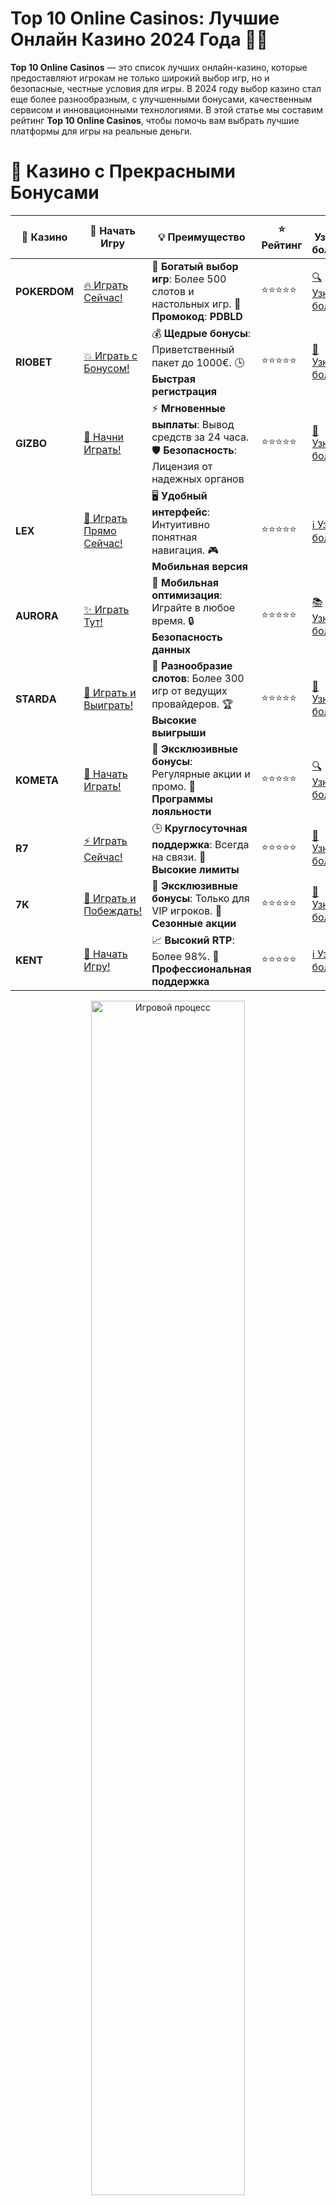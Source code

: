 # **Top 10 Online Casinos: Лучшие Онлайн Казино 2024 Года 🎰💎**

**Top 10 Online Casinos** — это список лучших онлайн-казино, которые предоставляют игрокам не только широкий выбор игр, но и безопасные, честные условия для игры. В 2024 году выбор казино стал еще более разнообразным, с улучшенными бонусами, качественным сервисом и инновационными технологиями. В этой статье мы составим рейтинг **Top 10 Online Casinos**, чтобы помочь вам выбрать лучшие платформы для игры на реальные деньги.

# 🌟 Казино с Прекрасными Бонусами

| 🎲 **Казино** | 🔗 **Начать Игру** | 💡 **Преимущество** | ⭐ **Рейтинг** | 🔗 **Узнать больше** | 🆕 **Новая информация** |
|--------------|---------------------|---------------------|----------------|----------------------|-------------------------|
| **POKERDOM**  | [🔥 Играть Сейчас!](https://brandplay.link/4k77v2yx) | 🎉 **Богатый выбор игр**: Более 500 слотов и настольных игр. 🎁 **Промокод**: **PDBLD** | ⭐⭐⭐⭐⭐ | [🔍 Узнать больше](https://brandplay.link/4k77v2yx) | 🏆 **Победители турниров** получают эксклюзивные подарки! |
| **RIOBET**    | [💥 Играть с Бонусом!](https://brandplay.link/7xBLTPyj) | 💰 **Щедрые бонусы**: Приветственный пакет до 1000€. 🕒 **Быстрая регистрация** | ⭐⭐⭐⭐⭐ | [📖 Узнать больше](https://brandplay.link/7xBLTPyj) | 💬 **Поддержка 24/7** для комфортной игры в любое время! |
| **GIZBO**     | [🚀 Начни Играть!](https://brandplay.link/bprXw4YV) | ⚡ **Мгновенные выплаты**: Вывод средств за 24 часа. 🛡️ **Безопасность**: Лицензия от надежных органов | ⭐⭐⭐⭐⭐ | [📝 Узнать больше](https://brandplay.link/bprXw4YV) | 🔒 **SSL-шифрование** для максимальной безопасности данных игроков. |
| **LEX**       | [💎 Играть Прямо Сейчас!](https://brandplay.link/zW4hdDFV) | 🖥️ **Удобный интерфейс**: Интуитивно понятная навигация. 🎮 **Мобильная версия** | ⭐⭐⭐⭐⭐ | [ℹ️ Узнать больше](https://brandplay.link/zW4hdDFV) | 📱 **Поддержка всех мобильных устройств** для удобства игры в любом месте. |
| **AURORA**    | [✨ Играть Тут!](https://10trafic-stat2.com/click/668546556bcc6313411604bd/6766/13032/subaccount) | 📱 **Мобильная оптимизация**: Играйте в любое время. 🔒 **Безопасность данных** | ⭐⭐⭐⭐⭐ | [📚 Узнать больше](https://10trafic-stat2.com/click/668546556bcc6313411604bd/6766/13032/subaccount) | 🌍 **Международная лицензия** на деятельность в разных странах. |
| **STARDА**    | [🎉 Играть и Выиграть!](https://brandplay.link/fB7xwRFL) | 🎰 **Разнообразие слотов**: Более 300 игр от ведущих провайдеров. 🏆 **Высокие выигрыши** | ⭐⭐⭐⭐⭐ | [🔎 Узнать больше](https://brandplay.link/fB7xwRFL) | 🎉 **Ежемесячные турниры** с крупными призами! |
| **KOMETA**    | [🎁 Начать Играть!](https://brandplay.link/8ZymQJV8) | 🎁 **Эксклюзивные бонусы**: Регулярные акции и промо. 🔄 **Программы лояльности** | ⭐⭐⭐⭐⭐ | [🔍 Узнать больше](https://brandplay.link/8ZymQJV8) | 🌟 **Персонализированные предложения** для долгосрочных игроков. |
| **R7**        | [⚡ Играть Сейчас!](https://brandplay.link/bMd3Yjsw) | 🕒 **Круглосуточная поддержка**: Всегда на связи. 💸 **Высокие лимиты** | ⭐⭐⭐⭐⭐ | [📖 Узнать больше](https://brandplay.link/bMd3Yjsw) | 🎯 **Рейтинг игроков** для лучших участников. |
| **7K**        | [🎯 Играть и Побеждать!](https://brandplay.link/BvQyFShp) | 🌟 **Эксклюзивные бонусы**: Только для VIP игроков. 🎉 **Сезонные акции** | ⭐⭐⭐⭐⭐ | [📝 Узнать больше](https://brandplay.link/BvQyFShp) | 🥇 **Особые привилегии** для постоянных игроков. |
| **KENT**      | [🔑 Начать Игру!](https://brandplay.link/Fv2WP3js) | 📈 **Высокий RTP**: Более 98%. 💼 **Профессиональная поддержка** | ⭐⭐⭐⭐⭐ | [ℹ️ Узнать больше](https://brandplay.link/Fv2WP3js) | 💬 **Поддержка на нескольких языках** для удобства игроков. |

<div align="center"> <img src="https://i.pinimg.com/originals/1d/b3/25/1db325483acbe642c6d4e6fdd73a4988.gif" alt="Игровой процесс" width="70%"> </div>
---

# 🚀 Быстрые Выигрыши и Поддержка

| 🎲 **Казино** | 🔗 **Начать Игру** | 💡 **Преимущество** | ⭐ **Рейтинг** | 🔗 **Узнать больше** | 🆕 **Новая информация** |
|--------------|---------------------|---------------------|----------------|----------------------|-------------------------|
| **GAMA**      | [🎯 Играть Прямо Сейчас!](https://brandplay.link/j6NMKsDz) | 🔍 **Интуитивный интерфейс**: Легкость использования. 🏅 **Престижные турниры** | ⭐⭐⭐⭐☆ | [🔎 Узнать больше](https://brandplay.link/j6NMKsDz) | 🏆 **Турниры с большими призами** каждый месяц. |
| **ONION**     | [💥 Играть и Выигрывать!](https://brandplay.link/zBGRVpQ9) | 🤑 **Низкие ставки**: Идеально для начинающих. 🔄 **Быстрые выводы** | ⭐⭐⭐⭐☆ | [🔍 Узнать больше](https://brandplay.link/zBGRVpQ9) | 🎮 **Казино для новичков** с простыми правилами. |
| **ЧЕМПИОН**   | [🏅 Играть в Турнире!](https://temon-gter.cfd/go/lRq?p80412p304504pcc44t17455) | 🏅 **Лояльная программа**: Награды за активность. 🎁 **Ежемесячные бонусы** | ⭐⭐⭐⭐☆ | [📖 Узнать больше](https://temon-gter.cfd/go/lRq?p80412p304504pcc44t17455) | 🥇 **Турниры и лояльность** — каждый шаг вознаграждается. |
| **VAVADA**    | [🚀 Играть Без Ожидания!](https://vavadapartner.pro/?promo=ea5c9275-6854-4505-94fc-95ab18221945-linkb2) | 🚀 **Быстрая регистрация**: Начните играть мгновенно. 🔐 **Безопасные транзакции** | ⭐⭐⭐⭐☆ | [📝 Узнать больше](https://vavadapartner.pro/?promo=ea5c9275-6854-4505-94fc-95ab18221945-linkb2) | 🏆 **Программа для новых игроков** с бонусами за регистрацию. |
| **FRIENDS**   | [🎉 Играть и Развлекаться!](https://gofriends.mba/linkb2) | 🤝 **Социальные игры**: Играйте с друзьями. 🌐 **Мультиплатформенность** | ⭐⭐⭐⭐☆ | [ℹ️ Узнать больше](https://gofriends.mba/linkb2) | 🎮 **Играйте с друзьями** и зарабатывайте бонусы за совместные действия. |
| **1WIN**      | [⚡ Играть и Выигрывать!](https://brandplay.link/smXVpBbG) | 🏆 **Спортивные ставки**: Широкий выбор видов спорта. 💵 **Высокие коэффициенты** | ⭐⭐⭐⭐☆ | [📚 Узнать больше](https://brandplay.link/smXVpBbG) | ⚽ **Бонусы на спортивные ставки** для активных игроков. |
| **DRIP**      | [💥 Играть Сразу!](https://drp-ircp01.com/c07e6a3db) | 🌐 **Инновационные игры**: Новейшие игровые технологии. 🛡️ **Высокая безопасность** | ⭐⭐⭐⭐☆ | [🔎 Узнать больше](https://drp-ircp01.com/c07e6a3db) | 🔧 **Инновационные функции** для удобства игры. |
| **JOYCASINO** | [🎰 Играть И Побеждать!](https://rpc30.call2me.pro/?/ru/registration?apkpop=0&partner=p24970p3291217pc98f) | 🎁 **Приятные бонусы**: Ежедневные акции и подарки. 🕹️ **Разнообразие игр** | ⭐⭐⭐⭐☆ | [🔍 Узнать больше](https://rpc30.call2me.pro/?/ru/registration?apkpop=0&partner=p24970p3291217pc98f) | 🎉 **Щедрые фриспины** для новых игроков. |
| **PLAYFORTUNA** | [🔥 Играть С Бонусом!](https://fortunapromo.net/alt/playfortuna/registration?0dc4a9362a71feb7e3f165fb8e766f70) | 🎉 **Регулярные акции**: Бонусы, фриспины и многое другое. 🏅 **Турниры** | ⭐⭐⭐⭐☆ | [📚 Узнать больше](https://fortunapromo.net/alt/playfortuna/registration?0dc4a9362a71feb7e3f165fb8e766f70) | 🎯 **Выгодные предложения** на популярные игры. |
| **SYKAA**     | [💸 Играть Сейчас!](https://s-two-way.com/?source=linkb2&pid=30697) | 💸 **Доступные ставки**: Идеально для новичков. 🎁 **Щедрые бонусы** | ⭐⭐⭐⭐☆ | [🔍 Узнать больше](https://s-two-way.com/?source=linkb2&pid=30697) | 💥 **Акции с большими бонусами** для новичков и опытных игроков. |

<div align="center"> <img src="https://schaeffers-cdn.s3.amazonaws.com/images/default-source/schaeffers-cdn-images/default-images/sectors/bigstock-casino-gambling-concept-with-f-369012793.jpg?sfvrsn=493ad806_4" alt="Игровой процесс" width="70%"> </div>
---

# 💸 Казино с Привлекательными Программами Лояльности

| 🎲 **Казино** | 🔗 **Начать Игру** | 💡 **Преимущество** | ⭐ **Рейтинг** | 🔗 **Узнать больше** | 🆕 **Новая информация** |
|--------------|---------------------|---------------------|----------------|----------------------|-------------------------|
| **KOMETA**    | [🎯 Начни Играть!](https://brandplay.link/8ZymQJV8) | 🎁 **Эксклюзивные бонусы**: Регулярные акции и промо. 🔄 **Программы лояльности** | ⭐⭐⭐⭐⭐ | [🔍 Узнать больше](https://brandplay.link/8ZymQJV8) | 🌟 **Персонализированные предложения** для долгосрочных игроков. |
| **1Xslots**   | [🏅 Играть Прямо Сейчас!](https://brandplay.link/hSB1khtr) | 🎉 **Множество акций**: Еженедельные бонусы и турниры. 🛡️ **Безопасность** | ⭐⭐⭐⭐⭐ | [📚 Узнать больше](https://brandplay.link/hSB1khtr) | 🏅 **Награды за активность**: участники программы лояльности получают специальные привилегии. |
| **R7**        | [🚀 Играть Сейчас!](https://brandplay.link/bMd3Yjsw) | 🕒 **Круглосуточная поддержка**: Всегда на связи. 💸 **Высокие лимиты** | ⭐⭐⭐⭐⭐ | [📖 Узнать больше](https://brandplay.link/bMd3Yjsw) | 💬 **VIP-поддержка** для постоянных игроков с приоритетом. |

<div align="center"> <img src="https://i.pinimg.com/originals/1d/b3/25/1db325483acbe642c6d4e6fdd73a4988.gif" alt="Игровой процесс" width="70%"> </div>
---

## Как Выбираются Лучшие Онлайн Казино? 🏅🎮

Для того чтобы попасть в наш список **Top 10 Online Casinos**, казино должны соответствовать нескольким важным критериям:

- **Лицензия и безопасность**: казино должно иметь лицензию от надежных игорных властей, таких как MGA, UK Gambling Commission или Curacao eGaming.
- **Бонусы и акции**: приветственные бонусы, бонусы за депозит и бездепозитные предложения — это важный аспект, который делает казино привлекательным.
- **Игры и разработчики**: в лучших казино всегда представлены игры от ведущих разработчиков, таких как NetEnt, Microgaming, Play'n GO и других.
- **Методы пополнения и вывода средств**: быстрые и удобные способы депозита и вывода средств, включая криптовалюты, электронные кошельки и банковские переводы.
- **Поддержка клиентов**: казино должно предоставлять круглосуточную поддержку через чат или телефон.

## Топ 10 Онлайн Казино 2024 Года 🎯💰

### 1. **Pokerdom** 🃏🎲  
**Pokerdom** — это одно из самых популярных онлайн-казино в России, которое предлагает широкий выбор слотов, настольных игр и Live казино. Казино славится быстрыми выплатами и удобными методами пополнения счета. **Pokerdom** также регулярно проводит акции и турниры с большими призовыми фондами.

### 2. **Riobet** 🎰💸  
**Riobet** — это казино с отличным выбором игр и большим количеством бонусов для новых игроков. Платформа поддерживает множество платежных систем и предлагает удобное приложение для мобильных устройств. Это одно из лучших казино для любителей слотов и настольных игр.

### 3. **Gizbo** 🏆💎  
**Gizbo** привлекает игроков широким выбором слотов от ведущих разработчиков. Казино также предлагает щедрые бонусы за регистрацию и депозиты, а также интересные турниры с большими призами. Удобная мобильная версия и качественная поддержка клиентов делают его одним из лучших вариантов для игры.

### 4. **Starda** 🌟🎯  
**Starda** — это новое, но уже завоевавшее популярность казино, предлагающее огромное количество игр, включая классические слоты, рулетку и покер с живыми дилерами. Казино привлекает игроков за счет своей простоты и удобства, а также предлагает выгодные бонусы и акции для новичков.

### 5. **LEX** 🎮💵  
**LEX** — это казино с богатой коллекцией слотов и настольных игр, включая покер и блэкджек. Оно предлагает отличные бонусы за регистрацию и удобные способы вывода средств. Лояльная программа и поддержка клиентов делают его отличным выбором для игроков.

### 6. **Kometa** 🌌🎰  
**Kometa** — это казино, которое быстро стало популярным благодаря разнообразию игр, включая видеослоты, рулетку и Live казино. Казино предлагает бонусы на депозит и регулярные акции, которые позволяют получить дополнительные преимущества при игре.

### 7. **R7** 💥💸  
**R7** — это казино, которое привлекает игроков высоким качеством игры, удобным интерфейсом и быстрыми выплатами. В **R7** можно найти как классические слоты, так и эксклюзивные игры от малых и крупных разработчиков. Также доступны щедрые бонусы для новых игроков.

### 8. **7K** 🏆🎮  
**7K** предлагает игрокам отличную коллекцию игр, включая популярные слоты и настольные игры. Казино также известно своей продуманной системой бонусов, которые позволяют новичкам получить дополнительные средства для ставок и выигрышей. Оперативная поддержка и разнообразие методов пополнения делают его одним из лидеров в своем сегменте.

### 9. **Kent** 🏅🎰  
**Kent** — это казино с современным дизайном и высоким качеством обслуживания. Здесь представлены лучшие игры от мировых производителей, а также щедрые бонусы и бесплатные спины для новых игроков. Казино предлагает удобные способы пополнения и вывода средств, а также систему лояльности для постоянных пользователей.

### 10. **Aurora** 🌠💎  
**Aurora** — это казино, которое предлагает игрокам отличные бонусы и акции. В **Aurora** вы найдете множество слотов, настольных игр и Live казино. Казино также поддерживает криптовалюты, что делает его удобным для игроков, предпочитающих современные методы оплаты.

## Преимущества Игры в Лучшем Онлайн Казино 🎯💡

### 1. **Надежность и Безопасность** 🛡️  
В лучших казино ваши данные и средства находятся под надежной защитой, так как они используют современные технологии шифрования и сертифицированные платежные системы.

### 2. **Широкий Выбор Игровых Автоматов и Игр** 🎰🎮  
Лучшие казино предоставляют огромный выбор слотов и настольных игр, включая классические и новейшие игры от популярных разработчиков.

### 3. **Щедрые Бонусы и Акции** 🎁💸  
Ведущие онлайн-казино предлагают выгодные бонусы для новых игроков, включая бонусы за депозит, фриспины и бездепозитные бонусы. Регулярные акции и турниры с большими призами делают игру еще более увлекательной.

### 4. **Удобные Способы Оплаты** 💳💵  
Лучшие казино предлагают разнообразные способы пополнения счета и вывода средств, включая банковские карты, электронные кошельки, криптовалюты и другие популярные методы.

### 5. **Поддержка Клиентов 24/7** 📞💬  
Круглосуточная поддержка клиентов позволяет решать любые вопросы и проблемы быстро и эффективно, что делает игровой процесс еще более комфортным.

## Как Выбрать Лучшее Казино для Игры на Реальные Деньги? 💡🎯

### 1. **Проверьте Лицензию Казино** 🎫🛡️  
Важно убедиться, что выбранное казино имеет действующую лицензию от надежных игорных властей. Лицензия гарантирует, что казино работает честно и безопасно.

### 2. **Изучите Бонусные Предложения** 🎁💥  
Выбирайте казино с выгодными бонусами для новых игроков. Не забывайте о требованиях по отыгрышу бонусов (вейджер), чтобы избежать неприятных сюрпризов.

### 3. **Оцените Игровую Коллекцию** 🎰🎮  
Проверьте, какие игры предлагает казино. Лучшие онлайн-казино предоставляют слоты от ведущих разработчиков, а также классические настольные игры и Live казино.

### 4. **Методы Пополнения и Выводов** 💳💵  
Убедитесь, что казино предлагает удобные и безопасные способы пополнения счета и вывода выигрышей. Быстрые выплаты и доступные способы оплаты — это важный показатель надежности казино.

### 5. **Рейтинг и Отзывы Игроков** 🌟📝  
Изучите отзывы других игроков о казино, чтобы понять, насколько оно надежно и качественно. Оцените рейтинг казино на различных платформах и форумах.

## Заключение 🎯💎

**Top 10 Online Casinos** — это отличный способ выбрать лучшее место для игры в 2024 году. Мы составили рейтинг, основываясь на надежности, бонусах, качестве игр и удобных методах оплаты. Независимо от того, новичок вы или опытный игрок, эти казино предложат вам увлекательный и безопасный игровой процесс. Удачи и выигрышных ставок!

---
*Азартные игры могут вызвать зависимость. Играйте ответственно, выбирайте лицензированные казино и соблюдайте установленные лимиты.*  
